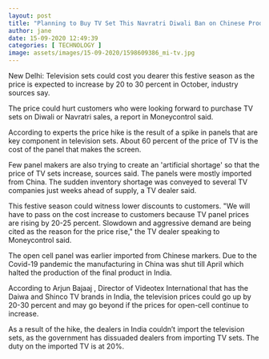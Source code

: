 ```yaml
---
layout: post
title: "Planning to Buy TV Set This Navratri Diwali Ban on Chinese Products Covid 19 May Hike Price by 30 "
author: jane 
date: 15-09-2020 12:49:39 
categories: [ TECHNOLOGY ] 
image: assets/images/15-09-2020/1598609386_mi-tv.jpg
---
```

New Delhi: Television sets could cost you dearer this festive season as the price is expected to increase by 20 to 30 percent in October, industry sources say.

The price could hurt customers who were looking forward to purchase TV sets on Diwali or Navratri sales, a report in Moneycontrol said.

According to experts the price hike is the result of a spike in panels that are key component in television sets. About 60 percent of the price of TV is the cost of the panel that makes the screen.

Few panel makers are also trying to create an 'artificial shortage' so that the price of TV sets increase, sources said. The panels were mostly imported from China. The sudden inventory shortage was conveyed to several TV companies just weeks ahead of supply, a TV dealer said.

This festive season could witness lower discounts to customers. "We will have to pass on the cost increase to customers because TV panel prices are rising by 20-25 percent. Slowdown and aggressive demand are being cited as the reason for the price rise," the TV dealer speaking to Moneycontrol said.

The open cell panel was earlier imported from Chinese markers. Due to the Covid-19 pandemic the manufacturing in China was shut till April which halted the production of the final product in India.

According to Arjun Bajaaj , Director of Videotex International that has the Daiwa and Shinco TV brands in India, the television prices could go up by 20-30 percent and may go beyond if the prices for open-cell continue to increase.

As a result of the hike, the dealers in India couldn’t import the television sets, as the government has dissuaded dealers from importing TV sets. The duty on the imported TV is at 20%.